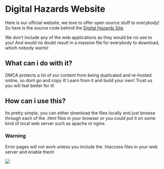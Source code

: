 # Digital Hazards Website
Here is our official website, we love to offer open source stuff to everybody! So here is the source code behind the [Digital Hazards Site](https://digitalhazards.net).

We don't include any of the web applications as they would be no use to you! And would no doubt result in a massive file for everybody to download, which nobody wants!

## What can i do with it?
DMCA protects a lot of our content from being duplicated and re-hosted online, so dont go and copy it! Learn from it and build your own! Trust us you will feel better for it! 

## How can i use this? 
Its pretty simple, you can either download the files locally and just browse through each of the .html files in your browser or you could put it on some kind of local web server such as apache or nginx.

### Warning
Error pages will not work unless you include the .htaccess files in your web server and enable them!

![](https://secure.ume.digitalhazards.net/p-logo/SSL-Logo-Ori.png)
